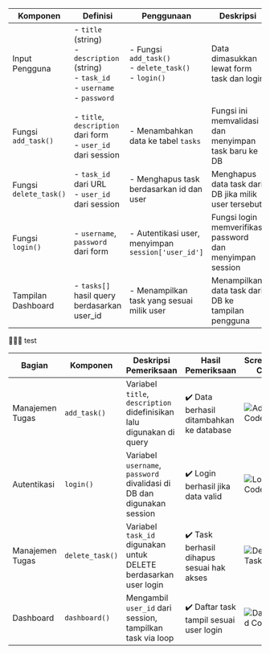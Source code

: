 | **Komponen**           | **Definisi**                                                                                          | **Penggunaan**                                                | **Deskripsi**                                             |
| ---------------------- | ----------------------------------------------------------------------------------------------------- | ------------------------------------------------------------- | --------------------------------------------------------- |
| Input Pengguna         | - `title` (string) <br> - `description` (string) <br> - `task_id` <br> - `username` <br> - `password` | - Fungsi `add_task()` <br> - `delete_task()` <br> - `login()` | Data dimasukkan lewat form task dan login                 |
| Fungsi `add_task()`    | - `title`, `description` dari form <br> - `user_id` dari session                                      | - Menambahkan data ke tabel `tasks`                           | Fungsi ini memvalidasi dan menyimpan task baru ke DB      |
| Fungsi `delete_task()` | - `task_id` dari URL <br> - `user_id` dari session                                                    | - Menghapus task berdasarkan id dan user                      | Menghapus data task dari DB jika milik user tersebut      |
| Fungsi `login()`       | - `username`, `password` dari form                                                                    | - Autentikasi user, menyimpan `session['user_id']`            | Fungsi login memverifikasi password dan menyimpan session |
| Tampilan Dashboard     | - `tasks[]` hasil query berdasarkan user\_id                                                          | - Menampilkan task yang sesuai milik user                     | Menampilkan data task dari DB ke tampilan pengguna        |






📌📌📌 test

| Bagian          | Komponen        | Deskripsi Pemeriksaan                                                  | Hasil Pemeriksaan                         | Screenshot Code                                              | Screenshot Tampilan                                           |
| --------------- | --------------- | ---------------------------------------------------------------------- | ----------------------------------------- | ------------------------------------------------------------- | ------------------------------------------------------------- |
| Manajemen Tugas | `add_task()`    | Variabel `title`, `description` didefinisikan lalu digunakan di query  | ✔️ Data berhasil ditambahkan ke database  | ![Add Task Code](path_ke_gambar/add_task_code.png)             | ![Add Task UI](path_ke_gambar/add_task_ui.png)                 |
| Autentikasi     | `login()`       | Variabel `username`, `password` divalidasi di DB dan digunakan session | ✔️ Login berhasil jika data valid         | ![Login Code](path_ke_gambar/login_code.png)                   | ![Login UI](path_ke_gambar/login_ui.png)                       |
| Manajemen Tugas | `delete_task()` | Variabel `task_id` digunakan untuk DELETE berdasarkan user login       | ✔️ Task berhasil dihapus sesuai hak akses | ![Delete Task Code](path_ke_gambar/delete_task_code.png)       | ![Delete Task UI](path_ke_gambar/delete_task_ui.png)           |
| Dashboard       | `dashboard()`   | Mengambil `user_id` dari session, tampilkan task via loop              | ✔️ Daftar task tampil sesuai user login   | ![Dashboard Code](path_ke_gambar/dashboard_code.png)           | ![Dashboard UI](path_ke_gambar/dashboard_ui.png)               |
